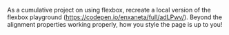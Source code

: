 As a cumulative project on using flexbox, recreate a local version of the flexbox playground (https://codepen.io/enxaneta/full/adLPwv/). Beyond the alignment properties working properly, how you style the page is up to you!